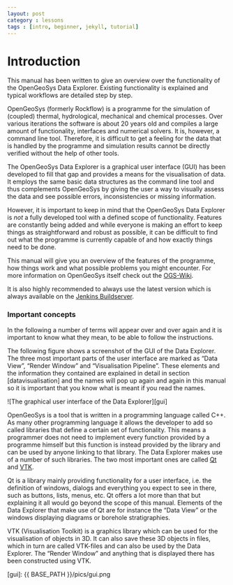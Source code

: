 ```yaml
---
layout: post
category : lessons
tags : [intro, beginner, jekyll, tutorial]
---
```


Introduction
============

This manual has been written to give an overview over the functionality of the OpenGeoSys Data Explorer. Existing functionality is explained and typical workflows are detailed step by step.

OpenGeoSys (formerly Rockflow) is a programme for the simulation of (coupled) thermal, hydrological, mechanical and chemical processes. Over various iterations the software is about 20 years old and compiles a large amount of functionality, interfaces and numerical solvers. It is, however, a command line tool. Therefore, it is difficult to get a feeling for the data that is handled by the programme and simulation results cannot be directly verified without the help of other tools.

The OpenGeoSys Data Explorer is a graphical user interface (GUI) has been developed to fill that gap and provides a means for the visualisation of data. It employs the same basic data structures as the command line tool and thus complements OpenGeoSys by giving the user a way to visually assess the data and see possible errors, inconsistencies or missing information.

However, it is important to keep in mind that the OpenGeoSys Data Explorer is *not* a fully developed tool with a defined scope of functionality. Features are constantly being added and while everyone is making an effort to keep things as straightforward and robust as possible, it can be difficult to find out what the programme is currently capable of and how exactly things need to be done.

This manual will give you an overview of the features of the programme, how things work and what possible problems you might encounter. For more information on OpenGeoSys itself check out the [OGS-Wiki][wiki].

It is also highly recommended to always use the latest version which is always available on the [Jenkins Buildserver][jenkins].

### Important concepts 

In the following a number of terms will appear over and over again and it is important to know what they mean, to be able to follow the instructions.

The following figure shows a screenshot of the GUI of the Data Explorer. The three most important parts of the user interface are marked as “Data View”, “Render Window” and “Visualisation Pipeline”. These elements and the information they contained are explained in detail in section [datavisualisation] and the names will pop up again and again in this manual so it is important that you know what is meant if you read the names.

![The graphical user interface of the Data Explorer][gui]

OpenGeoSys is a tool that is written in a programming language called C++. As many other programming language it allows the developer to add so called libraries that define a certain set of functionality. This means a programmer does not need to implement every function provided by a programme himself but this function is instead provided by the library and can be used by anyone linking to that library. The Data Explorer makes use of a number of such libraries. The two most important ones are called [Qt][qt] and [VTK][vtk].

Qt is a library mainly providing functionality for a user interface, i.e. the definition of windows, dialogs and everything you expect to see in there, such as buttons, lists, menus, etc. Qt offers a lot more than that but explaining it all would go beyond the scope of this manual. Elements of the Data Explorer that make use of Qt are for instance the “Data View” or the windows displaying diagrams or borehole stratigraphies.

VTK (Visualisation Toolkit) is a graphics library which can be used for the visualisation of objects in 3D. It can also save these 3D objects in files, which in turn are called VTK-files and can also be used by the Data Explorer. The “Render Window” and anything that is displayed there has been constructed using VTK.

[wiki]: https://svn.ufz.de/ogs

[jenkins]: https://svn.ufz.de/hudson

[qt]: http://qt.nokia.com

[vtk]: http://www.vtk.org

[gui]: {{ BASE_PATH }}/pics/gui.png